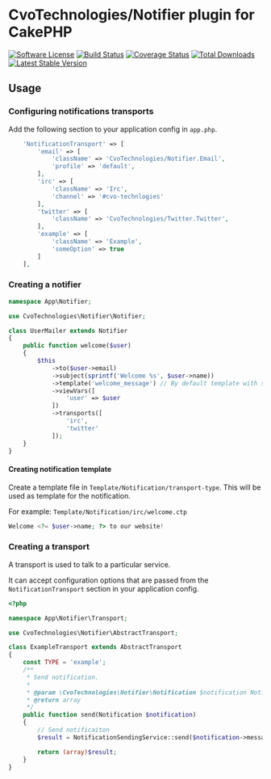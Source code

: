 # CvoTechnologies/Notifier plugin for CakePHP

[![Software License](https://img.shields.io/badge/license-MIT-brightgreen.svg?style=flat-square)](LICENSE.txt)
[![Build Status](https://img.shields.io/travis/CVO-Technologies/cakephp-notifier/master.svg?style=flat-square)](https://travis-ci.org/CVO-Technologies/cakephp-notifier)
[![Coverage Status](https://img.shields.io/codecov/c/github/cvo-technologies/cakephp-notifier.svg?style=flat-square)](https://codecov.io/github/cvo-technologies/cakephp-notifier)
[![Total Downloads](https://img.shields.io/packagist/dt/cvo-technologies/cakephp-notifier.svg?style=flat-square)](https://packagist.org/packages/cvo-technologies/cakephp-notifier)
[![Latest Stable Version](https://img.shields.io/packagist/v/cvo-technologies/cakephp-notifier.svg?style=flat-square&label=stable)](https://packagist.org/packages/cvo-technologies/cakephp-notifier)


## Usage

### Configuring notifications transports

Add the following section to your application config in `app.php`.

```php
    'NotificationTransport' => [
        'email' => [
            'className' => 'CvoTechnologies/Notifier.Email',
            'profile' => 'default',
        ],
        'irc' => [
            'className' => 'Irc',
            'channel' => '#cvo-technlogies'
        ],
        'twitter' => [
            'className' => 'CvoTechnologies/Twitter.Twitter',
        ],
        'example' => [
            'className' => 'Example',
            'someOption' => true
        ]
    ],
```

### Creating a notifier

```php
namespace App\Notifier;

use CvoTechnologies\Notifier\Notifier;

class UserMailer extends Notifier
{
    public function welcome($user)
    {
        $this
            ->to($user->email)
            ->subject(sprintf('Welcome %s', $user->name))
            ->template('welcome_message') // By default template with same name as method name is used.
            ->viewVars([
                'user' => $user
            ])
            ->transports([
                'irc',
                'twitter'
            ]);
    }
}
```

#### Creating notification template

Create a template file in `Template/Notification/transport-type`. This will be used as template for the notification.

For example: `Template/Notification/irc/welcome.ctp`
```php
Welcome <?= $user->name; ?> to our website!
```

### Creating a transport

A transport is used to talk to a particular service.

It can accept configuration options that are passed from the `NotificationTransport` section in your application config.

```php
<?php

namespace App\Notifier\Transport;

use CvoTechnologies\Notifier\AbstractTransport;

class ExampleTransport extends AbstractTransport
{
    const TYPE = 'example';
    /**
     * Send notification.
     *
     * @param \CvoTechnologies\Notifier\Notification $notification Notification instance.
     * @return array
     */
    public function send(Notification $notification)
    {
        // Send notificaiton
        $result = NotificationSendingService::send($notification->message(static::TYPE));

        return (array)$result;
    }
}
```
